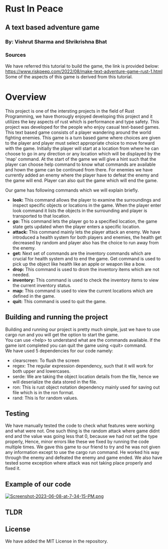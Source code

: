 # Rust In Peace

## A text based adventure game

### By: Vishrut Sharma and Shrikrishna Bhat

### Sources

We have referred this tutorial to build the game, the link is provided below:
https://www.riskpeep.com/2022/08/make-text-adventure-game-rust-1.html
Some of the aspects of this game is derived from this tutorial.

# Overview

This project is one of the intersting projects in the field of Rust Programming, we have thorougly enjoyed developing this project and it utilizes the key aspects of rust which is performance and type safety.
This project was developed for the people who enjoy casual text-based games.
This text based game consists of a player wandering around the world fighting enemies. This game is a turn based game where choices are given to the player and player must select appropriate choice to move forward with the game. Initially the player will start at a location from where he can choose to go in any direction or any location which will be displayed by the 'map' command.
At the start of the game we will give a hint such that the player can choose help command to know what commands are available and hown the game can be continued from there.
For enemies we have currently added an enemy where the player have to defeat the enemy and the game will end. Player can also quit the game which will end the game.

Our game has following commands which we will explain briefly.

- **look:** This command allows the player to examine the surroundings and inspect specific objects or locations in the game.
  When the player enter look command it lists the objects in the surrounding and player is transported to that location.
- **go:** This command lets the player go to a specified location, the game state gets updated when the player enters a specific location.
- **attack:** This command mainly lets the player attack an enemy. We have introduced a health system for both players and enemies, the health get decreased by random and player also has the choice to run away from the enemy.
- **get:** Next set of commands are the inventory commands which are crucial for health system and to end the game. Get command is used to pick up the object like health like an apple or weapon like a bow.
- **drop:** This command is used to drom the inventory items which are not needed.
- **inventory:** This command is used to check the inventory items to view the current inventory status.
- **map:** This command is used to view the current locations which are defined in the game.
- **quit:** This command is used to quit the game.

## Building and running the project

Building and running our project is pretty much simple, just we have to use cargo run and you will get the option to start the game.<br>
You can use \<help\> to understand what are the commands available. If the game isnt completed you can quit the game using \<quit\> command.<br>
We have used 5 dependencies for our code namely:

- clearscreen: To flush the screen
- regex: The regular expression dependency, such that it will work for both upper and lowercases.
- serde: We are taking the object location details from the file, hence we will deserialize the data stored in the file.
- ron: This is rust object notation dependency mainly used for saving out file which is in the ron format.
- rand: This is for random values.

## Testing

We have manually tested the code to check what features were working and what were not. One such thing is the random attack where game didnt end and the value was going less that 0, because we had not set the type properly, Hence, minor errors like these we fixed by running the code multiple times.
We gave this game to our friend to try and he was not given any information except to use the cargo run command. He worked his way through the enemy and defeated the enemy and game ended. We also have tested some exception where attack was not taking place properly and fixed it.

## Example of our code

[![Screenshot-2023-06-08-at-7-34-15-PM.png](https://i.postimg.cc/Gtgf3mhY/Screenshot-2023-06-08-at-7-34-15-PM.png)](https://postimg.cc/YLgRbkFq)

## TLDR

## License

We have added the MIT License in the repository.
